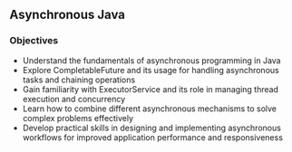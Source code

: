 ## Asynchronous Java

### Objectives

- Understand the fundamentals of asynchronous programming in Java
- Explore CompletableFuture and its usage for handling asynchronous tasks and chaining operations
- Gain familiarity with ExecutorService and its role in managing thread execution and concurrency
- Learn how to combine different asynchronous mechanisms to solve complex problems effectively
- Develop practical skills in designing and implementing asynchronous workflows for improved application performance and responsiveness